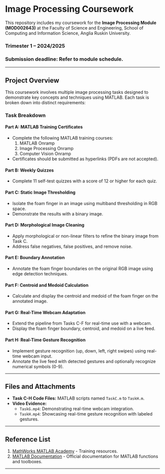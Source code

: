 # Image Processing Coursework

This repository includes my coursework for the **Image Processing Module (MOD002643)** at the Faculty of Science and Engineering, School of Computing and Information Science, Anglia Ruskin University.

### Trimester 1 – 2024/2025
### Submission deadline: Refer to module schedule.

---

## Project Overview

This coursework involves multiple image processing tasks designed to demonstrate key concepts and techniques using MATLAB. Each task is broken down into distinct requirements:

### Task Breakdown
#### Part A: MATLAB Training Certificates
- Complete the following MATLAB training courses:
  1. MATLAB Onramp
  2. Image Processing Onramp
  3. Computer Vision Onramp
- Certificates should be submitted as hyperlinks (PDFs are not accepted).

#### Part B: Weekly Quizzes
- Complete 11 self-test quizzes with a score of 12 or higher for each quiz.

#### Part C: Static Image Thresholding
- Isolate the foam finger in an image using multiband thresholding in RGB space.
- Demonstrate the results with a binary image.

#### Part D: Morphological Image Cleaning
- Apply morphological or non-linear filters to refine the binary image from Task C.
- Address false negatives, false positives, and remove noise.

#### Part E: Boundary Annotation
- Annotate the foam finger boundaries on the original RGB image using edge detection techniques.

#### Part F: Centroid and Medoid Calculation
- Calculate and display the centroid and medoid of the foam finger on the annotated image.

#### Part G: Real-Time Webcam Adaptation
- Extend the pipeline from Tasks C-F for real-time use with a webcam.
- Display the foam finger boundary, centroid, and medoid on a live feed.

#### Part H: Real-Time Gesture Recognition
- Implement gesture recognition (up, down, left, right swipes) using real-time webcam input.
- Annotate the live feed with detected gestures and optionally recognize numerical symbols (0-9).

---

## Files and Attachments
- **Task C-H Code Files:** MATLAB scripts named `TaskC.m` to `TaskH.m`.
- **Video Evidence:**
  - `TaskG.mp4`: Demonstrating real-time webcam integration.
  - `TaskH.mp4`: Showcasing real-time gesture recognition with labeled gestures.

---

## Reference List
1. [MathWorks MATLAB Academy](https://matlabacademy.mathworks.com/) - Training resources.
2. [MATLAB Documentation](https://www.mathworks.com/help/) - Official documentation for MATLAB functions and toolboxes.

---


